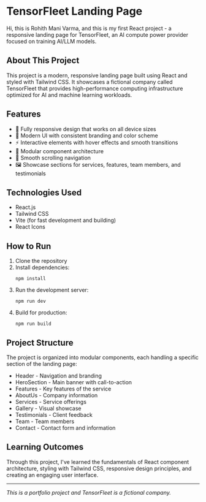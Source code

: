 # TensorFleet Landing Page

Hi, this is Rohith Mani Varma, and this is my first React project - a responsive landing page for TensorFleet, an AI compute power provider focused on training AI/LLM models.

## About This Project

This project is a modern, responsive landing page built using React and styled with Tailwind CSS. It showcases a fictional company called TensorFleet that provides high-performance computing infrastructure optimized for AI and machine learning workloads.

## Features

- 📱 Fully responsive design that works on all device sizes
- 🎨 Modern UI with consistent branding and color scheme
- ⚡ Interactive elements with hover effects and smooth transitions
- 🧩 Modular component architecture
- 🔄 Smooth scrolling navigation
- 🖼️ Showcase sections for services, features, team members, and testimonials

## Technologies Used

- React.js
- Tailwind CSS
- Vite (for fast development and building)
- React Icons

## How to Run

1. Clone the repository
2. Install dependencies:
   ```
   npm install
   ```
3. Run the development server:
   ```
   npm run dev
   ```
4. Build for production:
   ```
   npm run build
   ```

## Project Structure

The project is organized into modular components, each handling a specific section of the landing page:

- Header - Navigation and branding
- HeroSection - Main banner with call-to-action
- Features - Key features of the service
- AboutUs - Company information
- Services - Service offerings
- Gallery - Visual showcase
- Testimonials - Client feedback
- Team - Team members
- Contact - Contact form and information

## Learning Outcomes

Through this project, I've learned the fundamentals of React component architecture, styling with Tailwind CSS, responsive design principles, and creating an engaging user interface.

---

*This is a portfolio project and TensorFleet is a fictional company.*